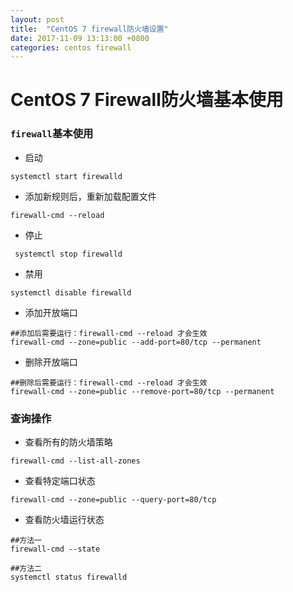 ```yaml
---
layout: post
title:  "CentOS 7 firewall防火墙设置"
date: 2017-11-09 13:13:00 +0800
categories: centos firewall
---
```


CentOS 7 Firewall防火墙基本使用
====

### `firewall`基本使用
+ 启动

```shell
systemctl start firewalld
```

+ 添加新规则后，重新加载配置文件
 
```shell
firewall-cmd --reload
```

+ 停止

```shell
 systemctl stop firewalld
```

+ 禁用

```shell
systemctl disable firewalld
```

+ 添加开放端口

```shell
##添加后需要运行：firewall-cmd --reload 才会生效
firewall-cmd --zone=public --add-port=80/tcp --permanent
```

+ 删除开放端口

```shell
##删除后需要运行：firewall-cmd --reload 才会生效
firewall-cmd --zone=public --remove-port=80/tcp --permanent
```

### 查询操作

+ 查看所有的防火墙策略

```shell
firewall-cmd --list-all-zones
```

+ 查看特定端口状态

```shell
firewall-cmd --zone=public --query-port=80/tcp
```

+ 查看防火墙运行状态

```shell
##方法一
firewall-cmd --state

##方法二
systemctl status firewalld
```

